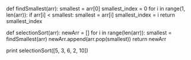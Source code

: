 def findSmallest(arr):
    smallest = arr[0]
    smallest_index = 0
    for i in range(1, len(arr)):
        if arr[i] < smallest:
            smallest = arr[i]
            smallest_index = i
    return smallest_index        
    
def selectionSort(arr): 
  newArr = []
  for i in range(len(arr)):
    smallest = findSmallest(arr)
    newArr.append(arr.pop(smallest))
  return newArr

print selectionSort([5, 3, 6, 2, 10])

